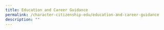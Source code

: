 ```yaml
---
title: Education and Career Guidance
permalink: /character-citizenship-edu/education-and-career-guidance
description: ""
---
```


